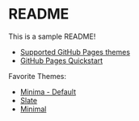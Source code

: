 # README

This is a sample README!
  * [Supported GitHub Pages themes](https://pages.github.com/themes/)
  * [GitHub Pages Quickstart](https://docs.github.com/en/pages/quickstart)

Favorite Themes:
  * [Minima - Default](https://github.com/jekyll/minima)
  * [Slate](https://github.com/pages-themes/slate)
  * [Minimal](https://github.com/pages-themes/minimal)


